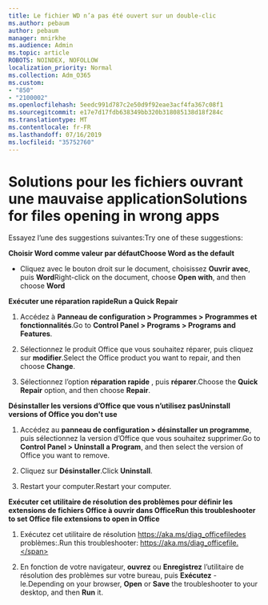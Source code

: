 ```yaml
---
title: Le fichier WD n’a pas été ouvert sur un double-clic
ms.author: pebaum
author: pebaum
manager: mnirkhe
ms.audience: Admin
ms.topic: article
ROBOTS: NOINDEX, NOFOLLOW
localization_priority: Normal
ms.collection: Adm_O365
ms.custom:
- "850"
- "2100002"
ms.openlocfilehash: 5eedc991d787c2e50d9f92eae3acf4fa367c08f1
ms.sourcegitcommit: e17e7d17fdb638349bb320b318085138d18f284c
ms.translationtype: MT
ms.contentlocale: fr-FR
ms.lasthandoff: 07/16/2019
ms.locfileid: "35752760"
---
```

# <a name="solutions-for-files-opening-in-wrong-apps"></a><span data-ttu-id="03511-102">Solutions pour les fichiers ouvrant une mauvaise application</span><span class="sxs-lookup"><span data-stu-id="03511-102">Solutions for files opening in wrong apps</span></span>

<span data-ttu-id="03511-103">Essayez l’une des suggestions suivantes:</span><span class="sxs-lookup"><span data-stu-id="03511-103">Try one of these suggestions:</span></span>

<span data-ttu-id="03511-104">**Choisir Word comme valeur par défaut**</span><span class="sxs-lookup"><span data-stu-id="03511-104">**Choose Word as the default**</span></span>

* <span data-ttu-id="03511-105">Cliquez avec le bouton droit sur le document, choisissez **Ouvrir avec**, puis **Word**</span><span class="sxs-lookup"><span data-stu-id="03511-105">Right-click on the document, choose **Open with**, and then choose **Word**</span></span>

<span data-ttu-id="03511-106">**Exécuter une réparation rapide**</span><span class="sxs-lookup"><span data-stu-id="03511-106">**Run a Quick Repair**</span></span>

1. <span data-ttu-id="03511-107">Accédez à **Panneau de configuration > Programmes > Programmes et fonctionnalités**.</span><span class="sxs-lookup"><span data-stu-id="03511-107">Go to **Control Panel > Programs > Programs and Features**.</span></span>

2. <span data-ttu-id="03511-108">Sélectionnez le produit Office que vous souhaitez réparer, puis cliquez sur **modifier**.</span><span class="sxs-lookup"><span data-stu-id="03511-108">Select the Office product you want to repair, and then choose **Change**.</span></span>

3. <span data-ttu-id="03511-109">Sélectionnez l’option **réparation rapide** , puis **réparer**.</span><span class="sxs-lookup"><span data-stu-id="03511-109">Choose the **Quick Repair** option, and then choose **Repair**.</span></span>

<span data-ttu-id="03511-110">**Désinstaller les versions d’Office que vous n’utilisez pas**</span><span class="sxs-lookup"><span data-stu-id="03511-110">**Uninstall versions of Office you don't use**</span></span>

1. <span data-ttu-id="03511-111">Accédez au **panneau de configuration > désinstaller un programme**, puis sélectionnez la version d’Office que vous souhaitez supprimer.</span><span class="sxs-lookup"><span data-stu-id="03511-111">Go to **Control Panel > Uninstall a Program**, and then select the version of Office you want to remove.</span></span>

2. <span data-ttu-id="03511-112">Cliquez sur **Désinstaller**.</span><span class="sxs-lookup"><span data-stu-id="03511-112">Click **Uninstall**.</span></span>

3. <span data-ttu-id="03511-113">Restart your computer.</span><span class="sxs-lookup"><span data-stu-id="03511-113">Restart your computer.</span></span>

<span data-ttu-id="03511-114">**Exécuter cet utilitaire de résolution des problèmes pour définir les extensions de fichiers Office à ouvrir dans Office**</span><span class="sxs-lookup"><span data-stu-id="03511-114">**Run this troubleshooter to set Office file extensions to open in Office**</span></span>

1. <span data-ttu-id="03511-115">Exécutez cet utilitaire de résolution https://aka.ms/diag_officefiledes problèmes:.</span><span class="sxs-lookup"><span data-stu-id="03511-115">Run this troubleshooter: https://aka.ms/diag_officefile.</span></span>

2. <span data-ttu-id="03511-116">En fonction de votre navigateur, **ouvrez** ou **Enregistrez** l’utilitaire de résolution des problèmes sur votre bureau, puis **Exécutez** -le.</span><span class="sxs-lookup"><span data-stu-id="03511-116">Depending on your browser, **Open** or **Save** the troubleshooter to your desktop, and then **Run** it.</span></span>

